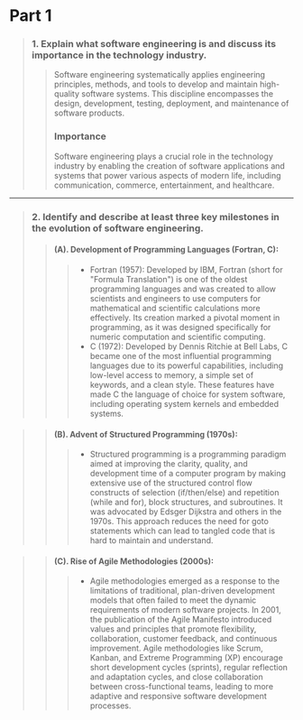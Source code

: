 # Part 1
> ### 1. Explain what software engineering is and discuss its importance in the technology industry.
> > Software engineering systematically applies engineering principles, methods, and tools to develop and maintain   high-quality software systems. This discipline encompasses the design, development, testing, deployment, and maintenance of software products.
> > ### Importance
> >  Software engineering plays a crucial role in the technology industry by enabling the creation of software applications and systems that power various aspects of modern life, including communication, commerce, entertainment, and healthcare.

***
> ### 2.  Identify and describe at least three key milestones in the evolution of software engineering.
> >  #### (A).  Development of Programming Languages (Fortran, C): 
> > > - Fortran (1957): Developed by IBM, Fortran (short for "Formula Translation") is one of the oldest programming languages and was created to allow scientists and engineers to use computers for mathematical and scientific calculations more effectively. Its creation marked a pivotal moment in programming, as it was designed specifically for numeric computation and scientific computing.
> > > - C (1972): Developed by Dennis Ritchie at Bell Labs, C became one of the most influential programming languages due to its powerful capabilities, including low-level access to memory, a simple set of keywords, and a clean style. These features have made C the language of choice for system software, including operating system kernels and embedded systems.

> > #### (B). Advent of Structured Programming (1970s):
> > > - Structured programming is a programming paradigm aimed at improving the clarity, quality, and development time of a computer program by making extensive use of the structured control flow constructs of selection (if/then/else) and repetition (while and for), block structures, and subroutines. It was advocated by Edsger Dijkstra and others in the 1970s. This approach reduces the need for goto statements which can lead to tangled code that is hard to maintain and understand.

> > #### (C). Rise of Agile Methodologies (2000s):
> > > - Agile methodologies emerged as a response to the limitations of traditional, plan-driven development models that often failed to meet the dynamic requirements of modern software projects. In 2001, the publication of the Agile Manifesto introduced values and principles that promote flexibility, collaboration, customer feedback, and continuous improvement. Agile methodologies like Scrum, Kanban, and Extreme Programming (XP) encourage short development cycles (sprints), regular reflection and adaptation cycles, and close collaboration between cross-functional teams, leading to more adaptive and responsive software development processes.